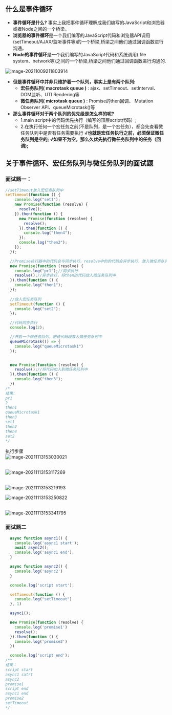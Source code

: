 ## 什么是事件循环

* **事件循环是什么?**
  	事实上我把事件循环理解成我们编写的JavaScript和浏览器或者Node之间的一个桥梁。
* **浏览器的事件循环**是一个我们编写的JavaScript代码和浏览器API调用(setTimeout/AJAX/监听事件等)的一个桥梁,桥梁之间他们通过回调函数进行沟通。
* **Node的事件循环**是一个我们编写的JavaScript代码和系统调用( file system、network等)之间的一个桥梁,桥梁之间他们通过回调函数进行沟通的.

 ![image-20211009211803914](14.事件循环.assets/image-20211009211803914.png)

* **但是事件循环中并非只维护着一个队列，事实上是有两个队列:**
  * **宏任务队列( macrotask queue )** : ajax、setTimeout、setInterval、DOM监听、UTI Rendering等
  * **微任务队列( microtask queue )** : Promise的then回调、 Mutation Observer API、queueMicrotask()等
* **那么事件循环对于两个队列的优先级是怎么样的呢?** 
  * 1.main script中的代码优先执行（编写的顶层script代码）;
  * 2.在执行任何一个宏任务之前(不是队列，是一个宏任务），都会先查看微任务队列中是否有任务需要执行
    **√也就是宏任务执行之前，必须保证微任务队列是空的;**
    **√如果不为空，那么久优先执行微任务队列中的任务（回调);**

## 关于事件循环、宏任务队列与微任务队列的面试题

### 面试题一：

```js
//setTimeout放入宏任务队列中  
setTimeout(function () {
    console.log("set1");
    new Promise(function (resolve) {
      resolve();
    }).then(function () {
      new Promise(function (resolve) {
        resolve();
      }).then(function () { 
        console.log("then4"); 
      });
      console.log("then2");
    });
  });

  //Promise执行器中的代码会与同步执行，resolve中的的代码会异步执行，放入微任务队列中
  new Promise(function (resolve) {
    console.log("pr1");//同步执行
    resolve();//异步执行，将then的代码放入微任务队列中
  }).then(function () {
    console.log("then1");
  });
	
  //放入宏任务队列
  setTimeout(function () {
    console.log("set2");
  });

  //代码同步执行
  console.log(2);

  //开启一个微任务队列，把该代码段放入微任务队列中
  queueMicrotask(() => {
    console.log("queueMicrotask1")
  });


  new Promise(function (resolve) {
    resolve();//将代码加入到微任务队列中
  }).then(function () {
    console.log("then3");
  })
/*
结果:
pr1
2
then1
queueMicrotask1
then3
set1
then2
then4
set2
*/
```

执行步骤<br>![image-20211113153030021](14.事件循环.assets/image-20211113153030021.png)

<br>![image-20211113153117269](14.事件循环.assets/image-20211113153117269.png)

<br>![image-20211113153219193](14.事件循环.assets/image-20211113153219193.png)

![image-20211113153250822](14.事件循环.assets/image-20211113153250822.png)

<br>![image-20211113153341795](14.事件循环.assets/image-20211113153341795.png)

### 面试题二

```js
  async function async1() {
    console.log('async1 start');
    await async2();
    console.log('async1 end');
  }

  async function async2() {
    console.log('async2')
  }

  console.log('script start');

  setTimeout(function () {
    console.log("setTimeout")
  }, 1)

  async1();

  new Promise(function (resolve) {
    console.log('promise1')
    resolve();
  }).then(function () {
    console.log('promise2')
  })

  console.log('script end');
/**
结果：
script start
async1 satrt
async2
promise1
script end
async1 end
promise2
setTimeout
*/
```

